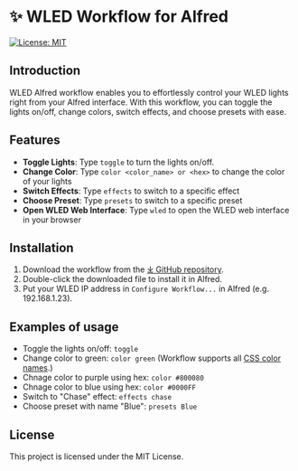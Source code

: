 # ✨ WLED Workflow for Alfred

[![License: MIT](https://img.shields.io/badge/License-MIT-yellow.svg)](https://opensource.org/licenses/MIT)

## Introduction

WLED Alfred workflow enables you to effortlessly control your WLED lights right from your Alfred interface. With this workflow, you can toggle the lights on/off, change colors, switch effects, and choose presets with ease.

## Features

- **Toggle Lights**: Type `toggle` to turn the lights on/off.
- **Change Color**: Type `color <color_name> or <hex>` to change the color of your lights
- **Switch Effects**: Type `effects` to switch to a specific effect
- **Choose Preset**: Type `presets` to switch to a specific preset
- **Open WLED Web Interface**: Type `wled` to open the WLED web interface in your browser

## Installation

1. Download the workflow from the [⤓ GitHub repository]().
2. Double-click the downloaded file to install it in Alfred.
3. Put your WLED IP address in `Configure Workflow...` in Alfred (e.g. 192.168.1.23).

## Examples of usage

- Toggle the lights on/off: `toggle`
- Change color to green: `color green` (Workflow supports all [CSS color names](https://www.w3schools.com/tags/ref_colornames.asp).)
- Chnage color to purple using hex: `color #800080`
- Chnage color to blue using hex: `color #0000FF`
- Switch to "Chase" effect: `effects chase`
- Choose preset with name "Blue": `presets Blue`

## License

This project is licensed under the MIT License.

